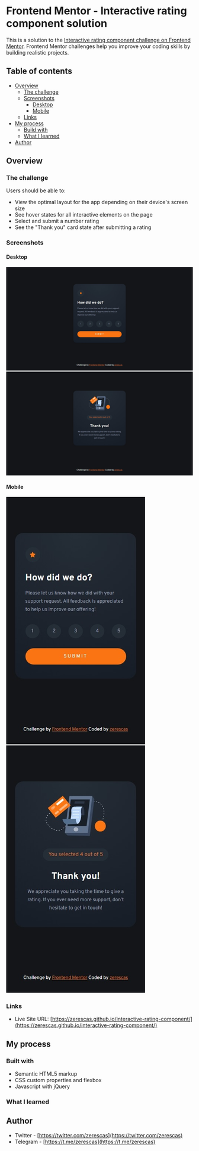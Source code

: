 # Frontend Mentor - Interactive rating component solution

This is a solution to the [Interactive rating component challenge on Frontend Mentor](https://www.frontendmentor.io/challenges/interactive-rating-component-koxpeBUmI). Frontend Mentor challenges help you improve your coding skills by building realistic projects. 

## Table of contents

- [Overview](#overview)
    - [The challenge](#the-challenge)
    - [Screenshots](#screenshots)
        - [Desktop](#desktop)
        - [Mobile](#mobile)
    - [Links](#links)
- [My process](#my-process)
    - [Build with](#built-with)
    - [What I learned](#what-i-learned)
- [Author](#author)

## Overview

### The challenge

Users should be able to:

- View the optimal layout for the app depending on their device's screen size
- See hover states for all interactive elements on the page
- Select and submit a number rating
- See the "Thank you" card state after submitting a rating

### Screenshots

#### Desktop

![](./images/screenshots/desktop-screenshot.jpeg)<br>
![](./images/screenshots/desktop-screenshot-thank-you.jpeg)<br>

#### Mobile

![](./images/screenshots/mobile-screenshot.jpeg)<br>
![](./images/screenshots/mobile-screenshot-thank-you.jpeg)<br>

### Links

- Live Site URL: [https://zerescas.github.io/interactive-rating-component/](https://zerescas.github.io/interactive-rating-component/)

## My process

### Built with

- Semantic HTML5 markup
- CSS custom properties and flexbox
- Javascript with jQuery

### What I learned

## Author

- Twitter - [https://twitter.com/zerescas](https://twitter.com/zerescas)
- Telegram - [https://t.me/zerescas](https://t.me/zerescas)
